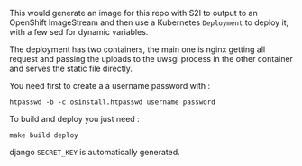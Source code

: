 This would generate an image for this repo with S2I to output to an OpenShift
ImageStream and then use a Kubernetes `Deployment` to deploy it, with a few sed
for dynamic variables.

The deployment has two containers, the main one is nginx getting all request and
passing the uploads to the uwsgi process in the other container and serves
the static file directly.

You need first to create a a username password with :

```
htpasswd -b -c osinstall.htpasswd username password
```

To build and deploy you just need :

```
make build deploy
```

django `SECRET_KEY` is automatically generated.
